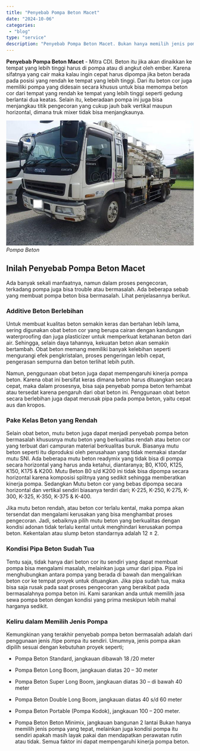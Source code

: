 ```yaml
---
title: "Penyebab Pompa Beton Macet"
date: "2024-10-06"
categories:
 - "blog"
type: "service"
description: "Penyebab Pompa Beton Macet. Bukan hanya memilih jenis pompa yang tepat, melainkan juga kondisi pompa itu sendiri apakah masih layak pakai dan mendapatkan per..."
---
```


**Penyebab Pompa Beton Macet** - Mitra CDI. Beton itu jika akan dinaikkan ke tempat yang lebih tinggi harus di pompa atau di angkut oleh ember. Karena sifatnya yang cair maka kalau ingin cepat harus dipompa jika beton berada pada posisi yang rendah ke tempat yang lebih tinggi. Dari itu beton cor juga memiliki pompa yang didesain secara khusus untuk bisa memompa beton cor dari tempat yang rendah ke tempat yang lebih tinggi seperti gedung berlantai dua keatas. Selain itu, keberadaan pompa ini juga bisa menjangkau titik pengecoran yang cukup jauh baik vertikal maupun horizontal, dimana truk mixer tidak bisa menjangkaunya.

![Pompa Beton ](/images/blog/concrete-pump-standar.jpg)
*Pompa Beton*

 ## Inilah Penyebab Pompa Beton Macet

Ada banyak sekali manfaatnya, namun dalam proses pengecoran, terkadang pompa juga bisa trouble atau bermasalah. Ada beberapa sebab yang membuat pompa beton bisa bermasalah. Lihat penjelasannya berikut.

### Additive Beton Berlebihan

Untuk membuat kualitas beton semakin keras dan bertahan lebih lama, sering digunakan obat beton cor yang berupa cairan dengan kandungan waterproofing dan juga plasticizer untuk memperkuat ketahanan beton dari air. Sehingga, selain daya tahannya, kekuatan beton akan semakin bertambah. Obat beton memang memiliki banyak kelebihan seperti mengurangi efek pengkristalan, proses pengeringan lebih cepat, pengerasan sempurna dan beton terlihat lebih putih.

Namun, penggunaan obat beton juga dapat mempengaruhi kinerja pompa beton. Karena obat ini bersifat keras dimana beton harus dituangkan secara cepat, maka dalam prosesnya, bisa saja penyebab pompa beton terhambat atau tersedat karena pengaruh dari obat beton ini. Penggunaan obat beton secara berlebihan juga dapat merusak pipa pada pompa beton, yaitu cepat aus dan kropos.

### Pake Kelas Beton yang Rendah

Selain obat beton, mutu beton juga dapat menjadi penyebab pompa beton bermasalah khususnya mutu beton yang berkualitas rendah atau beton cor yang terbuat dari campuran material berkualitas buruk. Biasanya mutu beton seperti itu diproduksi oleh perusahaan yang tidak memakai standar mutu SNI. Ada beberapa mutu beton readymix yang tidak bisa di pompa secara horizontal yang harus anda ketahui, diantaranya; B0, K100, K125, K150, K175 & K200. Mutu Beton B0 s/d K200 ini tidak bisa dipompa secara horizontal karena komposisi splitnya yang sedikit sehingga memberatkan kinerja pompa. Sedangkan Mutu beton cor yang bebas dipompa secara horizontal dan vertikal sendiri biasanya terdiri dari; K-225, K-250, K-275, K-300, K-325, K-350, K-375 & K-400.

Jika mutu beton rendah, atau beton cor terlalu kental, maka pompa akan tersendat dan mengalami kerusakan yang bisa menghambat proses pengecoran. Jadi, sebaiknya pilih mutu beton yang berkualitas dengan kondisi adonan tidak terlalu kental untuk menghindari kerusakan pompa beton. Kekentalan atau slump beton standarnya adalah 12 ± 2.

### Kondisi Pipa Beton Sudah Tua

Tentu saja, tidak hanya dari beton cor itu sendiri yang dapat membuat pompa bisa mengalami masalah, melainkan juga umur dari pipa. Pipa ini menghubungkan antara pompa yang berada di bawah dan mengalirkan beton cor ke tempat proyek untuk dituangkan. Jika pipa sudah tua, maka bisa saja rusak pada saat proses pengecoran yang berakibat pada bermasalahnya pompa beton ini. Kami sarankan anda untuk memilih jasa sewa pompa beton dengan kondisi yang prima meskipun lebih mahal harganya sedikit.

### Keliru dalam Memilih Jenis Pompa

Kemungkinan yang terakhir penyebab pompa beton bermasalah adalah dari penggunaan jenis /tipe pompa itu sendiri. Umumnya, jenis pompa akan dipilih sesuai dengan kebutuhan proyek seperti;
- Pompa Beton Standard, jangkauan dibawah 18 /20 meter
- Pompa Beton Long Boom, jangkauan diatas 20 – 30 meter
- Pompa Beton Super Long Boom, jangkauan diatas 30 – di bawah 40 meter
- Pompa Beton Double Long Boom, jangkauan diatas 40 s/d 60 meter
- Pompa Beton Portable (Pompa Kodok), jangkauan 100 – 200 meter.

- Pompa Beton Beton Minimix, jangkauan bangunan 2 lantai
Bukan hanya memilih jenis pompa yang tepat, melainkan juga kondisi pompa itu sendiri apakah masih layak pakai dan mendapatkan perawatan rutin atau tidak. Semua faktor ini dapat mempengaruhi kinerja pompa beton.

